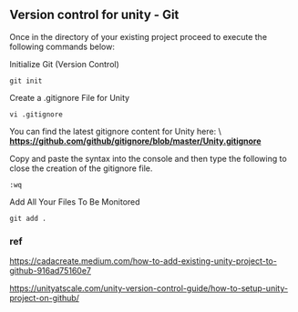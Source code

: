 ## Version control for unity - Git

Once in the directory of your existing project proceed to execute the following commands below:

Initialize Git (Version Control)
```
git init
```
Create a .gitignore File for Unity
```
vi .gitignore
```
You can find the latest gitignore content for Unity here: \ **https://github.com/github/gitignore/blob/master/Unity.gitignore**

Copy and paste the syntax into the console and then type the following to close the creation of the gitignore file.
```
:wq
```

Add All Your Files To Be Monitored
```
git add .
```

### ref 

https://cadacreate.medium.com/how-to-add-existing-unity-project-to-github-916ad75160e7

https://unityatscale.com/unity-version-control-guide/how-to-setup-unity-project-on-github/
